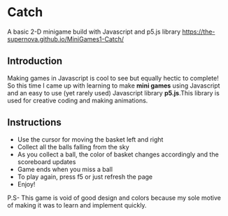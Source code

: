 # Catch
A basic 2-D minigame build with Javascript and p5.js library
https://the-supernova.github.io/MiniGames1-Catch/
## Introduction
Making games in Javascript is cool to see but equally hectic to complete! So this time I came up with learning to make **mini games** using Javascript and an easy to use (yet rarely used) Javascript library **p5.js**.This library is used for creative coding and making animations.
## Instructions
* Use the cursor for moving the basket left and right
* Collect all the balls falling from the sky
* As you collect a ball, the color of basket changes accordingly and the scoreboard updates
* Game ends when you miss a ball
* To play again, press f5 or just refresh the page
* Enjoy!


P.S- This game is void of good design and colors because my sole motive of making it was to learn and implement quickly.
